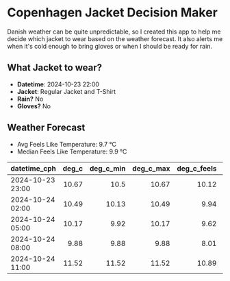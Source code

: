 
# Copenhagen Jacket Decision Maker

Danish weather can be quite unpredictable, so I created this app to help me decide which jacket to wear based on the weather forecast. 
It also alerts me when it's cold enough to bring gloves or when I should be ready for rain.

## What Jacket to wear?

- **Datetime**: 2024-10-23 22:00
- **Jacket**: Regular Jacket and T-Shirt
- **Rain?** No
- **Gloves?** No

## Weather Forecast
- Avg Feels Like Temperature: 9.7 °C
- Median Feels Like Temperature: 9.9 °C

| datetime_cph     |   deg_c |   deg_c_min |   deg_c_max |   deg_c_feels | weather   | wind   | rain   |
|:-----------------|--------:|------------:|------------:|--------------:|:----------|:-------|:-------|
| 2024-10-23 23:00 |   10.67 |       10.5  |       10.67 |         10.12 | Clouds    | Low    | None   |
| 2024-10-24 02:00 |   10.49 |       10.13 |       10.49 |          9.94 | Clouds    | Low    | None   |
| 2024-10-24 05:00 |   10.17 |        9.92 |       10.17 |          9.62 | Clouds    | Low    | None   |
| 2024-10-24 08:00 |    9.88 |        9.88 |        9.88 |          8.01 | Clouds    | Low    | None   |
| 2024-10-24 11:00 |   11.52 |       11.52 |       11.52 |         10.89 | Clouds    | Low    | None   |
        